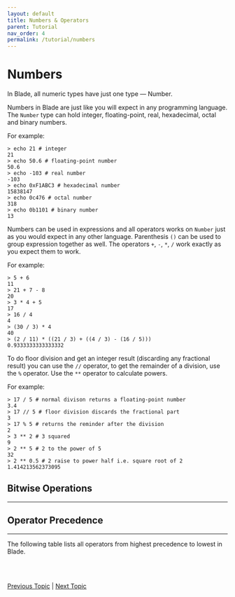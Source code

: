 ```yaml
---
layout: default
title: Numbers & Operators
parent: Tutorial
nav_order: 4
permalink: /tutorial/numbers
---
```



# Numbers

In Blade, all numeric types have just one type &mdash; Number. 

Numbers in Blade are just like you will expect in any programming language. 
The `Number` type can hold integer, floating-point, real, hexadecimal, 
octal and binary numbers. 

For example:

```blade
> echo 21 # integer
21
> echo 50.6 # floating-point number
50.6
> echo -103 # real number
-103
> echo 0xF1ABC3 # hexadecimal number
15838147
> echo 0c476 # octal number
318
> echo 0b1101 # binary number
13
```

Numbers can be used in expressions and all operators works on `Number` just as you would expect
in any other language. Parenthesis `()` can be used to group expression together as well. The 
operators `+`, `-`, `*`, `/` work exactly as you expect them to work.

For example:

```blade
> 5 + 6
11
> 21 + 7 - 8
20
> 3 * 4 + 5
17
> 16 / 4
4
> (30 / 3) * 4
40
> (2 / 11) * ((21 / 3) + ((4 / 3) - (16 / 5)))
0.9333333333333332
```

To do floor division and get an integer result (discarding any fractional result) you can use 
the `//` operator, to get the remainder of a division, use the `%` operator. Use the `**` operator 
to calculate powers.

For example:

```blade
> 17 / 5 # normal divison returns a floating-point number
3.4
> 17 // 5 # floor division discards the fractional part
3
> 17 % 5 # returns the reminder after the division
2
> 3 ** 2 # 3 squared
9
> 2 ** 5 # 2 to the power of 5
32
> 2 ** 0.5 # 2 raise to power half i.e. square root of 2
1.414213562373095
```

## Bitwise Operations
---


## Operator Precedence
---

The following table lists all operators from highest precedence to lowest in Blade.




<br><br>

[Previous Topic](./comments) | [Next Topic](./strings)